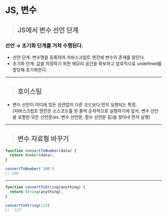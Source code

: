 # JS, 변수
> ## JS에서 변수 선언 단계
### 선언 → 초기화 단계를 거쳐 수행된다.
* 선언 단계: 변수명을 등록하여 자바스크립트 엔진에 변수의 존재를 알린다.
* 초기화 단계: 값을 저장하기 위한 메모리 공간을 확보하고 암묵적으로 undefined를 할당해 초기화한다.
---
> ## 호이스팅

- 변수 선언이 어디에 있든 상관없이 다른 코드보다 먼저 실행되는 특징. <br>
(자바스크립트 엔진은 소스코드를 한 줄씩 순차적으로 실행하기에 앞서, 변수 선언을 포함한 모든 선언문(ex. 변수 선언문, 함수 선언문 등)을 찾아내 먼저 실행)
---
> ## 변수 자료형 바꾸기
~~~ javascript
function convertToNumber(data) {
  return Number(data);
}

convertToNumber('100')
// 100
~~~
---
~~~ js
function convertToString(anything) {
  return String(anything);
}

convertToString(123)
// '123'
~~~